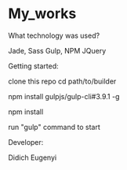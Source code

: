 # My_works

What technology was used?

Jade, Sass
Gulp, NPM
JQuery

Getting started:

clone this repo
cd path/to/builder

npm install gulpjs/gulp-cli#3.9.1 -g

npm install

run "gulp" command to start

Developer:

Didich Eugenyi

